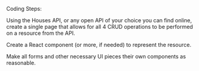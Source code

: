 Coding Steps:

Using the Houses API, or any open API of your choice you can find online, create a single page that allows for all 4 CRUD operations to be performed on a resource from the API. 

Create a React component (or more, if needed) to represent the resource. 

Make all forms and other necessary UI pieces their own components as reasonable.

